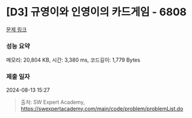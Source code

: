 # [D3] 규영이와 인영이의 카드게임 - 6808 

[문제 링크](https://swexpertacademy.com/main/code/problem/problemDetail.do?contestProbId=AWgv9va6HnkDFAW0) 

### 성능 요약

메모리: 20,804 KB, 시간: 3,380 ms, 코드길이: 1,779 Bytes

### 제출 일자

2024-08-13 15:27



> 출처: SW Expert Academy, https://swexpertacademy.com/main/code/problem/problemList.do